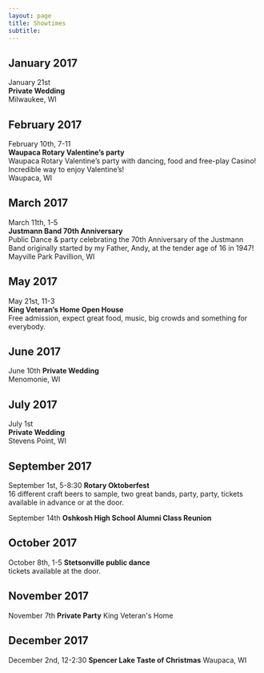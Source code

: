 ```yaml
---
layout: page
title: Showtimes
subtitle: 
---
```


## January 2017
January 21st  
**Private Wedding**  
Milwaukee, WI

## February 2017
February 10th, 7-11  
**Waupaca Rotary Valentine’s party**  
Waupaca Rotary Valentine’s party with dancing, food and free-play Casino! Incredible way to enjoy Valentine’s!  
Waupaca, WI

## March 2017
March 11th, 1-5  
**Justmann Band 70th Anniversary**   
Public Dance & party celebrating the 70th Anniversary of the Justmann Band originally started by my Father, Andy, at the tender age of 16 in 1947!  
Mayville Park Pavillion, WI

## May 2017
May 21st, 11-3  
**King Veteran’s Home Open House**   
Free admission, expect great food, music, big crowds and something for everybody.

## June 2017
June 10th
**Private Wedding**  
Menomonie, WI 

## July 2017
July 1st  
**Private Wedding**  
Stevens Point, WI 

## September 2017
September 1st, 5-8:30
**Rotary Oktoberfest**   
16 different craft beers to sample, two great bands, party, party, tickets available in advance or at the door.

September 14th
**Oshkosh High School Alumni Class Reunion**   

## October 2017
October 8th, 1-5
**Stetsonville public dance**   
tickets available at the door.

## November 2017
November 7th
**Private Party**
King Veteran's Home

## December 2017
December 2nd, 12-2:30
**Spencer Lake Taste of Christmas**
Waupaca, WI
